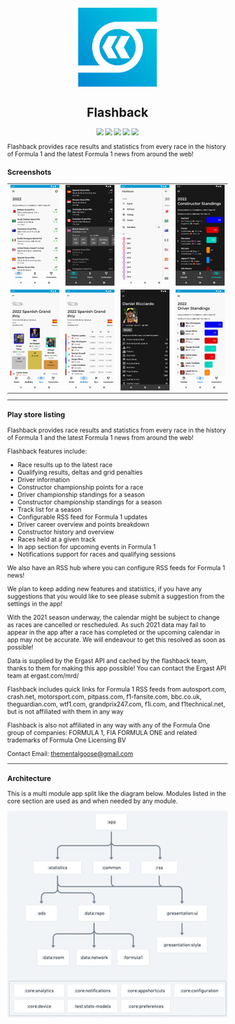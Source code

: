 <p align="center">
  <img width="180" src="res/logo-playstore.png" />
</p>
<h1 align="center">Flashback</h1>
<p align="center">
  <a href="https://play.google.com/store/apps/dev?id=7104925501019224102"><img src="https://img.shields.io/static/v1?label=Google%20Play&message=%20&logo=android&color=success&style=flat"/></a>
  <a href="https://console.firebase.google.com/project/f1stats-live/overview"><img src="https://img.shields.io/static/v1?label=Firebase%20Console&message=%20&logo=firebase&color=warning&style=flat"/></a>
  <a href="https://play.google.com/console/u/0/developers/7104925501019224102/app/4972386210601361096/app-dashboard"><img src="https://img.shields.io/static/v1?label=Play%20Console&message=%20&logo=google-play&color=success&style=flat"/></a>
  <a href="https://github.com/thementalgoose/android-flashback/RELEASES/tag/8.7.273"><img src="https://img.shields.io/static/v1?label=Latest%20Release&message=8.7.273&logo=github&color=blue&style=flat"/></a>
  <a href="https://github.com/thementalgoose/android-flashback/actions"><img src="https://github.com/thementalgoose/android-flashback/workflows/Release/badge.svg"/></a>
</p>

Flashback provides race results and statistics from every race in the history of Formula 1 and the latest Formula 1 news from around the web!

### Screenshots

|   |   |   |   |
|---|---|---|---|
| <img src="res/screenshots/screenshot1.webp" width="160" /> | <img src="res/screenshots/screenshot2.webp" width="160" /> | <img src="res/screenshots/screenshot3.webp" width="160" /> | <img src="res/screenshots/screenshot4.webp" width="160" /> |
| <img src="res/screenshots/screenshot5.webp" width="160" /> | <img src="res/screenshots/screenshot6.webp" width="160" /> | <img src="res/screenshots/screenshot7.webp" width="160" /> | <img src="res/screenshots/screenshot8.webp" width="160" /> |

---

### Play store listing

Flashback provides race results and statistics from every race in the history of Formula 1 and the latest Formula 1 news from around the web!

Flashback features include:

- Race results up to the latest race
- Qualifying results, deltas and grid penalties
- Driver information
- Constructor championship points for a race
- Driver championship standings for a season
- Constructor championship standings for a season
- Track list for a season
- Configurable RSS feed for Formula 1 updates
- Driver career overview and points breakdown
- Constructor history and overview
- Races held at a given track
- In app section for upcoming events in Formula 1
- Notifications support for races and qualifying sessions

We also have an RSS hub where you can configure RSS feeds for Formula 1 news!

We plan to keep adding new features and statistics, if you have any suggestions that you would like to see please submit a suggestion from the settings in the app!

With the 2021 season underway, the calendar might be subject to change as races are cancelled or rescheduled. As such 2021 data may fail to appear in the app after a race has completed or the upcoming calendar in app may not be accurate. We will endeavour to get this resolved as soon as possible!

Data is supplied by the Ergast API and cached by the flashback team, thanks to them for making this app possible! You can contact the Ergast API team at ergast.com/mrd/

Flashback includes quick links for Formula 1 RSS feeds from autosport.com, crash.net, motorsport.com, pitpass.com, f1-fansite.com, bbc.co.uk, theguardian.com, wtf1.com, grandprix247.com, f1i.com, and f1technical.net, but is not affiliated with them in any way

Flashback is also not affiliated in any way with any of the Formula One group of companies: FORMULA 1, FIA FORMULA ONE and related trademarks of Formula One Licensing BV

Contact Email: thementalgoose@gmail.com

---

### Architecture

This is a multi module app split like the diagram below. Modules listed in the core section are used as and when needed by any module.

![architecture](res/architecture.png)

